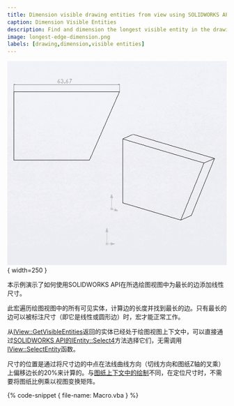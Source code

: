 ```yaml
---
title: Dimension visible drawing entities from view using SOLIDWORKS API
caption: Dimension Visible Entities
description: Find and dimension the longest visible entity in the drawing view using SOLIDWORKS API
image: longest-edge-dimension.png
labels: [drawing,dimension,visible entities]
---
```

![在绘图视图中标注最长的边的尺寸](longest-edge-dimension.png){ width=250 }

本示例演示了如何使用SOLIDWORKS API在所选绘图视图中为最长的边添加线性尺寸。

此宏遍历绘图视图中的所有可见实体，计算边的长度并找到最长的边。只有最长的边可以被标注尺寸（即它是线性或圆形边）时，宏才能正常工作。

从[IView::GetVisibleEntities](https://help.solidworks.com/2018/english/api/sldworksapi/solidworks.interop.sldworks~solidworks.interop.sldworks.iview~getvisibleentities.html)返回的实体已经处于绘图视图上下文中，可以直接通过[SOLIDWORKS API的IEntity::Select4](https://help.solidworks.com/2018/english/api/sldworksapi/solidworks.interop.sldworks~solidworks.interop.sldworks.ientity~select4.html)方法选择它们，无需调用[IView::SelectEntity](https://help.solidworks.com/2018/english/api/sldworksapi/solidworks.interop.sldworks~solidworks.interop.sldworks.iview~selectentity.html)函数。

尺寸的位置是通过将尺寸边的中点在法线曲线方向（切线方向和图纸Z轴的叉乘）上偏移边长的20%来计算的。与[图纸上下文中的绘制](/solidworks-api/document/drawing/sheet-context-sketch/)不同，在定位尺寸时，不需要将图纸比例乘以视图变换矩阵。

{% code-snippet { file-name: Macro.vba } %}